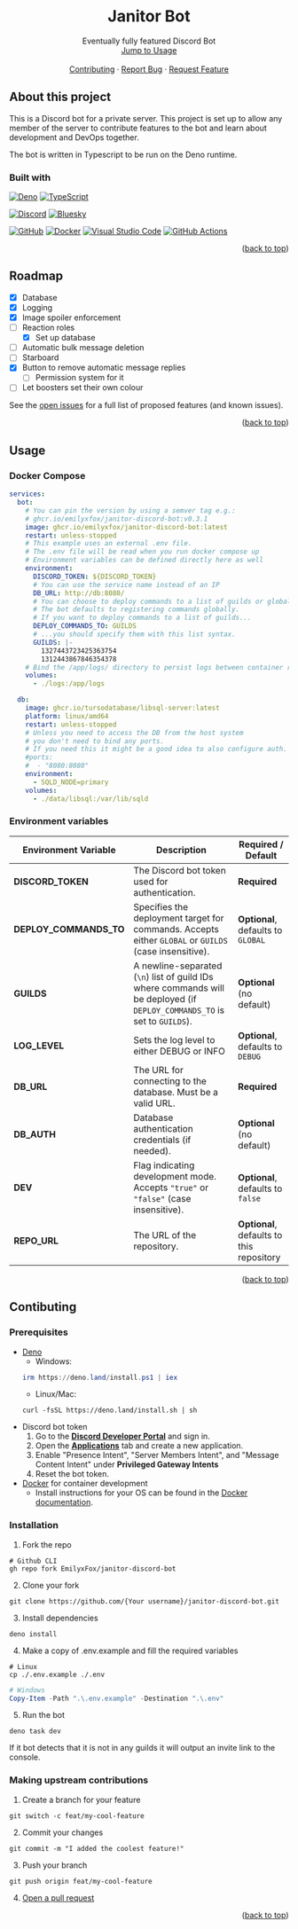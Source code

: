 <a id="readme-top"></a>

<div align="center">
    <h1>Janitor Bot</h1>
    <p>
      Eventually fully featured Discord Bot
      <br>
      <a href="#usage">Jump to Usage</a>
      <br>
      <br>
      <a href="#usage">Contributing</a>
      &middot;
      <a href="../../issues/new?labels=bug&template=bug-report.md">Report Bug</a>
      &middot;
      <a href="../../issues/new?labels=enhancement&template=feature-request.md">Request Feature</a>
    </p>
</div>

## About this project

This is a Discord bot for a private server. This project is set up to allow any member of the server to contribute features to the bot and learn about
development and DevOps together.

The bot is written in Typescript to be run on the Deno runtime.

### Built with

[![Deno](https://img.shields.io/badge/Deno-000?logo=deno&logoColor=fff)](https://deno.com/)
[![TypeScript](https://img.shields.io/badge/TypeScript-3178C6?logo=typescript&logoColor=fff)](https://www.typescriptlang.org/)

[![Discord](https://img.shields.io/badge/Discord-%235865F2.svg?&logo=discord&logoColor=white)](https://discord.gg/)
[![Bluesky](https://img.shields.io/badge/Bluesky-0285FF?logo=bluesky&logoColor=fff)](https://bsky.app/)

[![GitHub](https://img.shields.io/badge/GitHub-%23121011.svg?logo=github&logoColor=white)](/.github/)
[![Docker](https://img.shields.io/badge/Docker-2496ED?logo=docker&logoColor=fff)](/Dockerfile)
[![Visual Studio Code](https://custom-icon-badges.demolab.com/badge/Visual%20Studio%20Code-0078d7.svg?logo=vsc&logoColor=white)](/.vscode/)
[![GitHub Actions](https://img.shields.io/badge/GitHub_Actions-2088FF?logo=github-actions&logoColor=white)](/.github/workflows/)

<p align="right">(<a href="#readme-top">back to top</a>)</p>

## Roadmap

- [x] Database
- [x] Logging
- [x] Image spoiler enforcement
- [ ] Reaction roles
  - [x] Set up database
- [ ] Automatic bulk message deletion
- [ ] Starboard
- [x] Button to remove automatic message replies
  - [ ] Permission system for it
- [ ] Let boosters set their own colour

See the [open issues](../../issues) for a full list of proposed features (and known issues).

<p align="right">(<a href="#readme-top">back to top</a>)</p>

## Usage

### Docker Compose

```yaml
services:
  bot:
    # You can pin the version by using a semver tag e.g.:
    # ghcr.io/emilyxfox/janitor-discord-bot:v0.3.1
    image: ghcr.io/emilyxfox/janitor-discord-bot:latest
    restart: unless-stopped
    # This example uses an external .env file.
    # The .env file will be read when you run docker compose up
    # Environment variables can be defined directly here as well
    environment:
      DISCORD_TOKEN: ${DISCORD_TOKEN}
      # You can use the service name instead of an IP
      DB_URL: http://db:8080/
      # You can choose to deploy commands to a list of guilds or globally
      # The bot defaults to registering commands globally.
      # If you want to deploy commands to a list of guilds...
      DEPLOY_COMMANDS_TO: GUILDS
      # ...you should specify them with this list syntax.
      GUILDS: |-
        1327443723425363754
        1312443867846354378
    # Bind the /app/logs/ directory to persist logs between container restarts.
    volumes:
      - ./logs:/app/logs

  db:
    image: ghcr.io/tursodatabase/libsql-server:latest
    platform: linux/amd64
    restart: unless-stopped
    # Unless you need to access the DB from the host system
    # you don't need to bind any ports.
    # If you need this it might be a good idea to also configure auth.
    #ports:
    #  - "8080:8080"
    environment:
      - SQLD_NODE=primary
    volumes:
      - ./data/libsql:/var/lib/sqld
```

### Environment variables

| Environment Variable   | Description                                                                                                                | Required / Default                        |
| ---------------------- | -------------------------------------------------------------------------------------------------------------------------- | ----------------------------------------- |
| **DISCORD_TOKEN**      | The Discord bot token used for authentication.                                                                             | **Required**                              |
| **DEPLOY_COMMANDS_TO** | Specifies the deployment target for commands. Accepts either `GLOBAL` or `GUILDS` (case insensitive).                      | **Optional**, defaults to `GLOBAL`        |
| **GUILDS**             | A newline-separated (`\n`) list of guild IDs where commands will be deployed (if `DEPLOY_COMMANDS_TO` is set to `GUILDS`). | **Optional** (no default)                 |
| **LOG_LEVEL**          | Sets the log level to either DEBUG or INFO                                                                                 | **Optional**, defaults to `DEBUG`         |
| **DB_URL**             | The URL for connecting to the database. Must be a valid URL.                                                               | **Required**                              |
| **DB_AUTH**            | Database authentication credentials (if needed).                                                                           | **Optional** (no default)                 |
| **DEV**                | Flag indicating development mode. Accepts `"true"` or `"false"` (case insensitive).                                        | **Optional**, defaults to `false`         |
| **REPO_URL**           | The URL of the repository.                                                                                                 | **Optional**, defaults to this repository |

<p align="right">(<a href="#readme-top">back to top</a>)</p>

## Contibuting

### Prerequisites

- [Deno](https://deno.com/)
  - Windows:
  ```powershell
  irm https://deno.land/install.ps1 | iex
  ```
  - Linux/Mac:
  ```shell
  curl -fsSL https://deno.land/install.sh | sh
  ```
- Discord bot token
  1. Go to the **[Discord Developer Portal](https://discord.dev/)** and sign in.
  2. Open the **[Applications](https://discord.com/developers/applications)** tab and create a new application.
  3. Enable "Presence Intent", "Server Members Intent", and "Message Content Intent" under **Privileged Gateway Intents**
  4. Reset the bot token.
- [Docker](https://www.docker.com/) for container development
  - Install instructions for your OS can be found in the [Docker documentation](https://docs.docker.com/get-started/get-docker/).

### Installation

1. Fork the repo

```shell
# Github CLI
gh repo fork EmilyxFox/janitor-discord-bot
```

2. Clone your fork

```shell
git clone https://github.com/{Your username}/janitor-discord-bot.git
```

3. Install dependencies

```shell
deno install
```

4. Make a copy of .env.example and fill the required variables

```shell
# Linux
cp ./.env.example ./.env
```

```powershell
# Windows
Copy-Item -Path ".\.env.example" -Destination ".\.env"
```

5. Run the bot

```shell
deno task dev
```

If it bot detects that it is not in any guilds it will output an invite link to the console.

### Making upstream contributions

1. Create a branch for your feature

```shell
git switch -c feat/my-cool-feature
```

2. Commit your changes

```shell
git commit -m "I added the coolest feature!"
```

3. Push your branch

```shell
git push origin feat/my-cool-feature
```

4. [Open a pull request](https://github.com/EmilyxFox/janitor-discord-bot/pulls)

<p align="right">(<a href="#readme-top">back to top</a>)</p>

